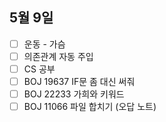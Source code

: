 ## 5월 9일

- [ ] 운동 - 가슴
- [ ] 의존관계 자동 주입
- [ ] CS 공부
- [ ] BOJ 19637 IF문 좀 대신 써줘
- [ ] BOJ 22233 가희와 키워드
- [ ] BOJ 11066 파일 합치기 (오답 노트)